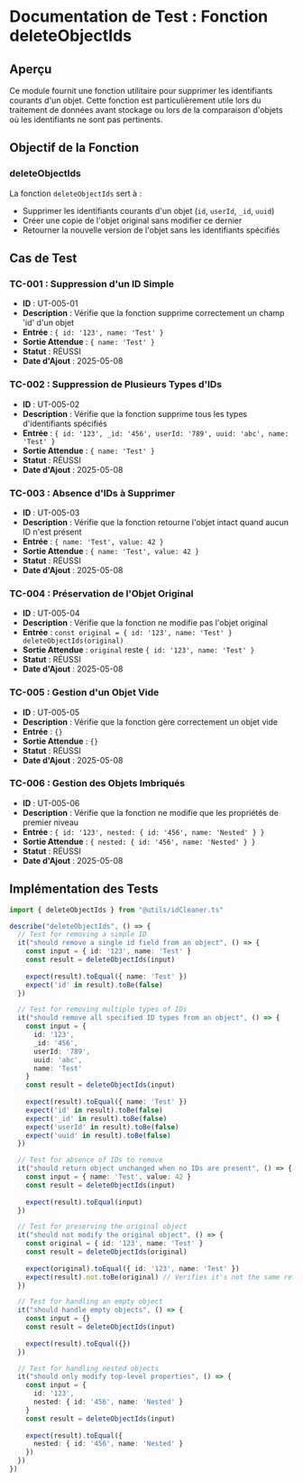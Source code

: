 # Documentation de Test : Fonction deleteObjectIds

## Aperçu
Ce module fournit une fonction utilitaire pour supprimer les identifiants courants d'un objet. Cette fonction est particulièrement utile lors du traitement de données avant stockage ou lors de la comparaison d'objets où les identifiants ne sont pas pertinents.

## Objectif de la Fonction

### deleteObjectIds
La fonction `deleteObjectIds` sert à :
- Supprimer les identifiants courants d'un objet (`id`, `userId`, `_id`, `uuid`)
- Créer une copie de l'objet original sans modifier ce dernier
- Retourner la nouvelle version de l'objet sans les identifiants spécifiés

## Cas de Test

### TC-001 : Suppression d'un ID Simple
- **ID** : UT-005-01
- **Description** : Vérifie que la fonction supprime correctement un champ 'id' d'un objet
- **Entrée** : `{ id: '123', name: 'Test' }`
- **Sortie Attendue** : `{ name: 'Test' }`
- **Statut** : RÉUSSI
- **Date d'Ajout** : 2025-05-08

### TC-002 : Suppression de Plusieurs Types d'IDs
- **ID** : UT-005-02
- **Description** : Vérifie que la fonction supprime tous les types d'identifiants spécifiés
- **Entrée** : `{ id: '123', _id: '456', userId: '789', uuid: 'abc', name: 'Test' }`
- **Sortie Attendue** : `{ name: 'Test' }`
- **Statut** : RÉUSSI
- **Date d'Ajout** : 2025-05-08

### TC-003 : Absence d'IDs à Supprimer
- **ID** : UT-005-03
- **Description** : Vérifie que la fonction retourne l'objet intact quand aucun ID n'est présent
- **Entrée** : `{ name: 'Test', value: 42 }`
- **Sortie Attendue** : `{ name: 'Test', value: 42 }`
- **Statut** : RÉUSSI
- **Date d'Ajout** : 2025-05-08

### TC-004 : Préservation de l'Objet Original
- **ID** : UT-005-04
- **Description** : Vérifie que la fonction ne modifie pas l'objet original
- **Entrée** : `const original = { id: '123', name: 'Test' } deleteObjectIds(original)`
- **Sortie Attendue** : `original` reste `{ id: '123', name: 'Test' }`
- **Statut** : RÉUSSI
- **Date d'Ajout** : 2025-05-08

### TC-005 : Gestion d'un Objet Vide
- **ID** : UT-005-05
- **Description** : Vérifie que la fonction gère correctement un objet vide
- **Entrée** : `{}`
- **Sortie Attendue** : `{}`
- **Statut** : RÉUSSI
- **Date d'Ajout** : 2025-05-08

### TC-006 : Gestion des Objets Imbriqués
- **ID** : UT-005-06
- **Description** : Vérifie que la fonction ne modifie que les propriétés de premier niveau
- **Entrée** : `{ id: '123', nested: { id: '456', name: 'Nested' } }`
- **Sortie Attendue** : `{ nested: { id: '456', name: 'Nested' } }`
- **Statut** : RÉUSSI
- **Date d'Ajout** : 2025-05-08

## Implémentation des Tests

```typescript
import { deleteObjectIds } from "@utils/idCleaner.ts"

describe("deleteObjectIds", () => {
  // Test for removing a simple ID
  it("should remove a single id field from an object", () => {
    const input = { id: '123', name: 'Test' }
    const result = deleteObjectIds(input)
    
    expect(result).toEqual({ name: 'Test' })
    expect('id' in result).toBe(false)
  })

  // Test for removing multiple types of IDs
  it("should remove all specified ID types from an object", () => {
    const input = { 
      id: '123', 
      _id: '456', 
      userId: '789', 
      uuid: 'abc', 
      name: 'Test' 
    }
    const result = deleteObjectIds(input)
    
    expect(result).toEqual({ name: 'Test' })
    expect('id' in result).toBe(false)
    expect('_id' in result).toBe(false)
    expect('userId' in result).toBe(false)
    expect('uuid' in result).toBe(false)
  })

  // Test for absence of IDs to remove
  it("should return object unchanged when no IDs are present", () => {
    const input = { name: 'Test', value: 42 }
    const result = deleteObjectIds(input)
    
    expect(result).toEqual(input)
  })

  // Test for preserving the original object
  it("should not modify the original object", () => {
    const original = { id: '123', name: 'Test' }
    const result = deleteObjectIds(original)
    
    expect(original).toEqual({ id: '123', name: 'Test' })
    expect(result).not.toBe(original) // Verifies it's not the same reference
  })

  // Test for handling an empty object
  it("should handle empty objects", () => {
    const input = {}
    const result = deleteObjectIds(input)
    
    expect(result).toEqual({})
  })

  // Test for handling nested objects
  it("should only modify top-level properties", () => {
    const input = { 
      id: '123', 
      nested: { id: '456', name: 'Nested' } 
    }
    const result = deleteObjectIds(input)
    
    expect(result).toEqual({ 
      nested: { id: '456', name: 'Nested' } 
    })
  })
})